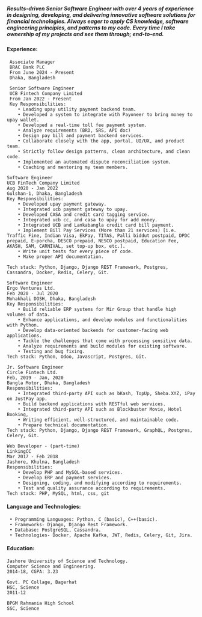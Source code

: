 ##### Results-driven Senior Software Engineer with over 4 years of experience in designing, developing, and delivering innovative software solutions for financial technologies. Always eager to apply CS knowledge, software engineering principles, and patterns to my code. Every time I take ownership of my projects and see them through; end-to-end.

#### Experience:
     Associate Manager
     BRAC Bank PLC
     From June 2024 - Present
     Dhaka, Bangladesh
     
     Senior Software Engineer
     UCB Fintech Company Limited 
     From Jan 2022 - Present
     Key Responsibilities:
        • Leading upay utility payment backend team.
        • Developed a system to integrate with Payoneer to bring money to upay wallet.
        • Developed a real-time toll fee payment system.
        • Analyze requirements (BRD, SRS, API doc)
        • Design pay bill and payment backend services.
        • Collaborate closely with the app, portal, UI/UX, and product team.
        • Strictly follow design patterns, clean architecture, and clean code.
        • Implemented an automated dispute reconciliation system.
        • Coaching and mentoring my team members.

    Software Engineer
    UCB FinTech Company Limited
    Aug 2020 - Jan 2022
    Gulshan-1, Dhaka, Bangladesh
    Key Responsibilities:
        • Developed upay payment gateway.
        • Integrated ucb payment gateway to upay.
        • Developed CASA and credit card tagging service.
        • Integrated ucb cc, and casa to upay for add money.
        • Integrated UCB and Lankabangla credit card bill payment.
        • Implement Bill Pay Services (More than 21 services) [i.e. Traffic Fine, Indian Visa, EkPay, TITAS, Palli biddut postpaid, DPDC prepaid, E-porcha, DESCO prepaid, NESCO postpaid, Education Fee, AKASH, SAM, CARNIVAL, set top-up box, etc.]. 
        • Write unit tests for every piece of code.
        • Make proper API documentation.

    Tech stack: Python, Django, Django REST Framework, Postgres, Cassandra, Docker, Redis, Celery, Git.

    Software Engineer
    Ergo Ventures Ltd.
    Feb 2020 - Jul 2020
    Mohakhali DOSH, Dhaka, Bangladesh
    Key Responsibilities:
        • Build reliable ERP systems for Mir Group that handle high volumes of data.
        • Enhance applications, and develop modules and functionalities with Python.
        • Develop data-oriented backends for customer-facing web applications.
        • Tackle the challenges that come with processing sensitive data.
        • Analyze requirements and build modules for existing software.
        • Testing and bug fixing.
    Tech stack: Python, Odoo, Javascript, Postgres, Git.
        
    Jr. Software Engineer
    Circle Fintech Ltd.
    Feb, 2019 - Jan, 2020
    Bangla Motor, Dhaka, Bangladesh
    Responsibilities:
        • Integrated third-party API such as bKash, TopUp, Sheba.XYZ, iPay on JustPay app.
        • Build backend applications with RESTful web services.
        • Integrated third-party API such as Blockbuster Movie, Hotel Booking,
        • Writing efficient, well-structured, and maintainable code.
        • Prepare technical documentation.
    Tech stack: Python, Django, Django REST Framework, GraphQL, Postgres, Celery, Git.
        
    Web Developer - (part-time)
    LinkingCC
    Mar 2017 - Feb 2018
    Jashore, Khulna, Bangladesh
    Responsibilities:
        • Develop PHP and MySQL-based services. 
        • Develop ERP and payment services. 
        • Designing, coding, and modifying according to requirements. 
        • Test and quality assurance according to requirements.
    Tech stack: PHP, MySQL, html, css, git

#### Language and Technologies:
     • Programming Languages: Python, C (basic), C++(basic). 
     • Frameworks- Django, Django Rest Framework. 
     • Database: PostgreSQL, Cassandra. 
     • Technologies- Docker, Apache Kafka, JWT, Redis, Celery, Git, Jira.

#### Education:
    Jashore University of Science and Technology.
    Computer Science and Engineering.
    2014-18, CGPA: 3.23
    
    Govt. PC Collage, Bagerhat
    HSC, Science
    2011-12
    
    BPGM Rahmania High School
    SSC, Science
